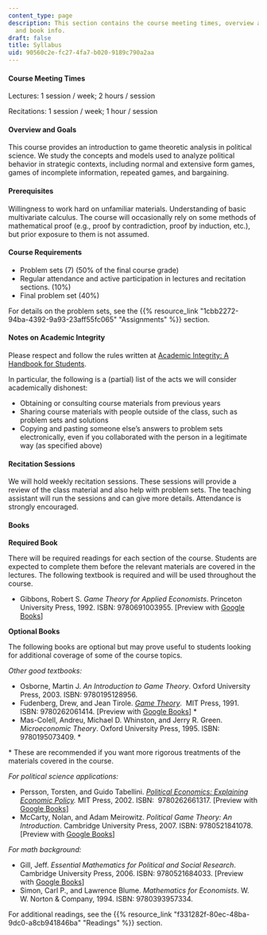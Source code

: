 ```yaml
---
content_type: page
description: This section contains the course meeting times, overview and goals, requirements,
  and book info.
draft: false
title: Syllabus
uid: 90560c2e-fc27-4fa7-b020-9189c790a2aa
---
```

#### Course Meeting Times

Lectures: 1 session / week; 2 hours / session

Recitations: 1 session / week; 1 hour / session

#### Overview and Goals

This course provides an introduction to game theoretic analysis in political science. We study the concepts and models used to analyze political behavior in strategic contexts, including normal and extensive form games, games of incomplete information, repeated games, and bargaining.

#### Prerequisites

Willingness to work hard on unfamiliar materials. Understanding of basic multivariate calculus. The course will occasionally rely on some methods of mathematical proof (e.g., proof by contradiction, proof by induction, etc.), but prior exposure to them is not assumed.

#### Course Requirements

- Problem sets (7) (50% of the final course grade)
- Regular attendance and active participation in lectures and recitation sections. (10%)
- Final problem set (40%)

For details on the problem sets, see the {{% resource_link "1cbb2272-94ba-4392-9a93-23aff55fc065" "Assignments" %}} section.

#### Notes on Academic Integrity

Please respect and follow the rules written at [Academic Integrity: A Handbook for Students](http://integrity.mit.edu/). 

In particular, the following is a (partial) list of the acts we will consider academically dishonest:

- Obtaining or consulting course materials from previous years
- Sharing course materials with people outside of the class, such as problem sets and solutions
- Copying and pasting someone else’s answers to problem sets electronically, even if you collaborated with the person in a legitimate way (as specified above)

#### Recitation Sessions

We will hold weekly recitation sessions. These sessions will provide a review of the class material and also help with problem sets. The teaching assistant will run the sessions and can give more details. Attendance is strongly encouraged.

#### Books

**Required Book**

There will be required readings for each section of the course. Students are expected to complete them before the relevant materials are covered in the lectures. The following textbook is required and will be used throughout the course.

- Gibbons, Robert S. *Game Theory for Applied Economists*. Princeton University Press, 1992. ISBN: ‎9780691003955. \[Preview with [Google Books](https://www.google.com/books/edition/Game_Theory_for_Applied_Economists/8ygxf2WunAIC?hl=en&gbpv=1)\]

**Optional Books**

The following books are optional but may prove useful to students looking for additional coverage of some of the course topics. 

*Other good textbooks:*

- Osborne, Martin J. *An Introduction to Game Theory*. Oxford University Press, 2003. ISBN: ‎9780195128956.
- Fudenberg, Drew, and Jean Tirole. [*Game Theory*](https://mitpress.mit.edu/books/game-theory).  MIT Press, 1991. ISBN: ‎9780262061414. \[Preview with [Google Books](https://www.google.com/books/edition/Game_Theory/3KnuDwAAQBAJ?hl=en&gbpv=1)\] \*
- Mas-Colell, Andreu, Michael D. Whinston, and Jerry R. Green. *Microeconomic Theory*. Oxford University Press, 1995. ISBN: ‎9780195073409. \*

\* These are recommended if you want more rigorous treatments of the materials covered in the course.

*For political science applications:*

- Persson, Torsten, and Guido Tabellini. [*Political Economics: Explaining Economic Policy*](https://mitpress.mit.edu/9780262661317/political-economics/)*.* MIT Press, 2002. ISBN: ‎ 9780262661317. \[Preview with [Google Books](https://www.google.com/books/edition/Political_Economics/XC4MEAAAQBAJ?hl=en&gbpv=1)\]
- McCarty, Nolan, and Adam Meirowitz. *Political Game Theory: An Introduction*. Cambridge University Press, 2007. ISBN: ‎9780521841078. \[Preview with [Google Books](https://www.google.com/books/edition/Political_Game_Theory/cNJlCdf-zKcC?hl=en&gbpv=1)\]

*For math background:*

- Gill, Jeff. *Essential Mathematics for Political and Social Research*. Cambridge University Press, 2006. ISBN: ‎9780521684033. \[Preview with [Google Books](https://www.google.com/books/edition/Essential_Mathematics_for_Political_and/UNPcTxQHd7YC?hl=en&gbpv=1)\]
- Simon, Carl P., and Lawrence Blume. *Mathematics for Economists*. W. W. Norton & Company, 1994. ISBN: ‎9780393957334.

For additional readings, see the {{% resource_link "f331282f-80ec-48ba-9dc0-a8cb941846ba" "Readings" %}} section.